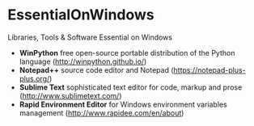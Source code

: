 # EssentialOnWindows
Libraries, Tools &amp; Software Essential on Windows


- **WinPython** free open-source portable distribution of the Python language (http://winpython.github.io/)
- **Notepad++** source code editor and Notepad (https://notepad-plus-plus.org/) 
- **Sublime Text** sophisticated text editor for code, markup and prose (http://www.sublimetext.com/)
- **Rapid Environment Editor** for Windows environment variables management (http://www.rapidee.com/en/about)
